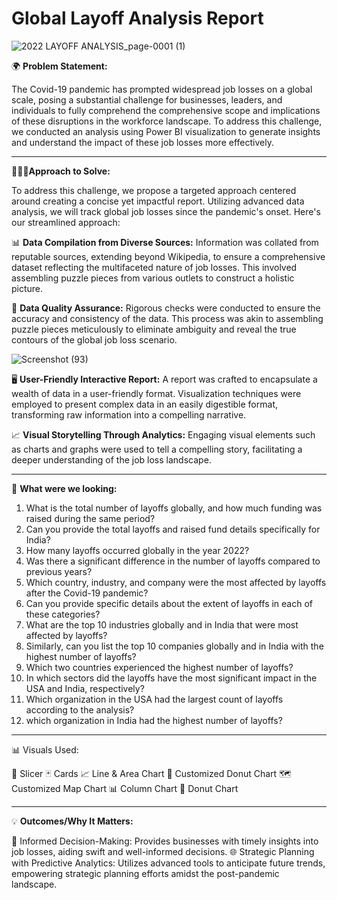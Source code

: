 # Global Layoff Analysis Report

![2022 LAYOFF ANALYSIS_page-0001 (1)](https://github.com/AkshayShirbhate09/Global-Layoff-Analysis-Report/assets/161019134/1f75875f-1fdc-40be-9bfc-dfeefcb5397b)

🌍 **Problem Statement:**

The Covid-19 pandemic has prompted widespread job losses on a global scale, posing a substantial challenge for businesses, leaders, and individuals to fully comprehend the comprehensive scope and implications of these disruptions in the workforce landscape. To address this challenge, we conducted an analysis using Power BI visualization to generate insights and understand the impact of these job losses more effectively.

---------------------------------------------------------------------------------------------------------------------------------------------------------------------------------
👨🏻‍💻**Approach to Solve:**

To address this challenge, we propose a targeted approach centered around creating a concise yet impactful report. Utilizing advanced data analysis, we will track global job losses since the pandemic's onset. Here's our streamlined approach:

  📊 **Data Compilation from Diverse Sources:** Information was collated from reputable sources, extending beyond Wikipedia, to ensure a comprehensive dataset reflecting the multifaceted nature of job losses. This involved assembling puzzle pieces from various outlets to construct a holistic picture.

  🧹 **Data Quality Assurance:** Rigorous checks were conducted to ensure the accuracy and consistency of the data. This process was akin to assembling puzzle pieces meticulously to eliminate ambiguity and reveal the true contours of the global job loss scenario.

  ![Screenshot (93)](https://github.com/AkshayShirbhate09/Supply_Chain_Analysis/assets/161019134/b2a0fc49-32f2-407f-a68b-03d49ccb081b)

  🖥️ **User-Friendly Interactive Report:** A report was crafted to encapsulate a wealth of data in a user-friendly format. Visualization techniques were employed to present complex data in an easily digestible format, transforming raw information into a compelling narrative.

  📈 **Visual Storytelling Through Analytics:** Engaging visual elements such as charts and graphs were used to tell a compelling story, facilitating a deeper understanding of the job   loss landscape.

---------------------------------------------------------------------------------------------------------------------------------------------------------------------------------
👀 **What were we looking:**

  1. What is the total number of layoffs globally, and how much funding was raised during the same period?
  2. Can you provide the total layoffs and raised fund details specifically for India?
  3. How many layoffs occurred globally in the year 2022?
  4. Was there a significant difference in the number of layoffs compared to previous years?
  5. Which country, industry, and company were the most affected by layoffs after the Covid-19 pandemic?
  6. Can you provide specific details about the extent of layoffs in each of these categories?
  7. What are the top 10 industries globally and in India that were most affected by layoffs?
  8. Similarly, can you list the top 10 companies globally and in India with the highest number of layoffs?
  9. Which two countries experienced the highest number of layoffs?
  10. In which sectors did the layoffs have the most significant impact in the USA and India, respectively?
  11. Which organization in the USA had the largest count of layoffs according to the analysis?
  12. which organization in India had the highest number of layoffs?

---------------------------------------------------------------------------------------------------------------------------------------------------------------------------------
📊 Visuals Used:

  🧮 Slicer
  🃏 Cards
  📈 Line & Area Chart
  🍩 Customized Donut Chart
  🗺️ Customized Map Chart
  📊 Column Chart
  🍩 Donut Chart
  
---------------------------------------------------------------------------------------------------------------------------------------------------------------------------------
💡 **Outcomes/Why It Matters:**

  🚀 Informed Decision-Making: Provides businesses with timely insights into job losses, aiding swift and well-informed decisions.
  🌐 Strategic Planning with Predictive Analytics: Utilizes advanced tools to anticipate future trends, empowering strategic planning efforts amidst the post-pandemic landscape.
